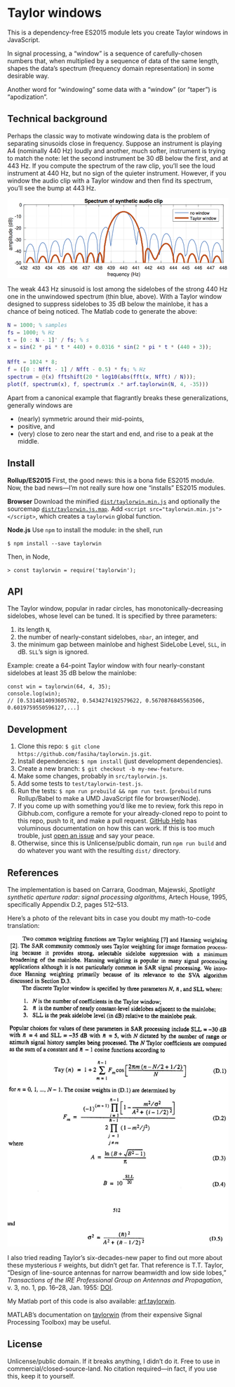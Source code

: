 # Taylor windows
This is a dependency-free ES2015 module lets you create Taylor windows in JavaScript.

In signal processing, a “window” is a sequence of carefully-chosen numbers that, when multiplied by a sequence of data of the same length, shapes the data’s spectrum (frequency domain representation) in some desirable way.

Another word for “windowing” some data with a “window” (or “taper”) is “apodization”.

## Technical background

Perhaps the classic way to motivate windowing data is the problem of separating sinusoids close in frequency. Suppose an instrument is playing A4 (nominally 440 Hz) loudly and another, much softer, instrument is trying to match the note: let the second instrument be 30 dB below the first, and at 443 Hz. If you compute the spectrum of the raw clip, you’ll see the loud instrument at 440 Hz, but no sign of the quieter instrument. However, if you window the audio clip with a Taylor window and then find its spectrum, you’ll see the bump at 443 Hz.

![Unwindowed vs Taylor-window of synthetic audio clip](https://github.com/fasiha/taylorwin.js/raw/master/2.png)

The weak 443 Hz sinusoid is lost among the sidelobes of the strong 440 Hz one in the unwindowed spectrum (thin blue, above). With a Taylor window designed to suppress sidelobes to 35 dB below the mainlobe, it has a chance of being noticed. The Matlab code to generate the above:

```matlab
N = 1000; % samples
fs = 1000; % Hz
t = [0 : N - 1]' / fs; % s
x = sin(2 * pi * t * 440) + 0.0316 * sin(2 * pi * t * (440 + 3));

Nfft = 1024 * 8;
f = ([0 : Nfft - 1] / Nfft - 0.5) * fs; % Hz
spectrum = @(x) fftshift(20 * log10(abs(fft(x, Nfft) / N)));
plot(f, spectrum(x), f, spectrum(x .* arf.taylorwin(N, 4, -35)))
```

Apart from a canonical example that flagrantly breaks these generalizations, generally windows are

- (nearly) symmetric around their mid-points,
- positive, and
- (very) close to zero near the start and end, and rise to a peak at the middle.

## Install
**Rollup/ES2015** First, the good news: this is a bona fide ES2015 module. Now, the bad news—I’m not really sure how one “installs” ES2015 modules.

**Browser** Download the minified [`dist/taylorwin.min.js`](https://raw.githubusercontent.com/fasiha/taylorwin.js/master/dist/taylorwin.min.js) and optionally the sourcemap [`dist/taylorwin.js.map`](https://raw.githubusercontent.com/fasiha/taylorwin.js/master/dist/taylorwin.js.map). Add `<script src="taylorwin.min.js"></script>`, which creates a `taylorwin` global function.

**Node.js** Use `npm` to install the module: in the shell, run
```
$ npm install --save taylorwin
```
Then, in Node,
```
> const taylorwin = require('taylorwin');
```

## API
The Taylor window, popular in radar circles, has monotonically-decreasing sidelobes, whose level can be tuned. It is specified by three parameters:

1. its length `N`,
2. the number of nearly-constant sidelobes, `nbar`, an integer, and
3. the minimum gap between mainlobe and highest SideLobe Level, `SLL`, in dB. `SLL`’s sign is ignored.

Example: create a 64-point Taylor window with four nearly-constant sidelobes at least 35 dB below the mainlobe:
```
const win = taylorwin(64, 4, 35);
console.log(win);
// [0.5314814093605702, 0.5434274192579622, 0.5670876845563506, 0.6019759550596127,...]
```

## Development
1. Clone this repo: `$ git clone https://github.com/fasiha/taylorwin.js.git`.
1. Install dependencies: `$ npm install` (just development dependencies).
1. Create a new branch: `$ git checkout -b my-new-feature`.
1. Make some changes, probably in `src/taylorwin.js`.
1. Add some tests to `test/taylorwin-test.js`.
1. Run the tests: `$ npm run prebuild && npm run test`. (`prebuild` runs Rollup/Babel to make a UMD JavaScript file for browser/Node).
1. If you come up with something you’d like me to review, fork this repo in Gibhub.com, configure a remote for your already-cloned repo to point to this repo, push to it, and make a pull request. [GitHub Help](https://help.github.com/categories/collaborating-on-projects-using-issues-and-pull-requests/) has voluminous documentation on how this can work. If this is too much trouble, just [open an issue](https://github.com/fasiha/taylorwin.js/issues) and say your peace.
1. Otherwise, since this is Unlicense/public domain, run `npm run build` and do whatever you want with the resulting `dist/` directory.

## References
The implementation is based on Carrara, Goodman, Majewski, *Spotlight synthetic aperture radar: signal processing algorithms*, Artech House, 1995, specifically Appendix D.2, pages 512–513.

Here’s a photo of the relevant bits in case you doubt my math-to-code translation:

![Pages 512-513 from Carrara, Goodman, Majewski](https://github.com/fasiha/taylorwin.js/raw/master/carrara.jpg)

I also tried reading Taylor’s six-decades-new paper to find out more about these mysterious `F` weights, but didn’t get far. That reference is T.T. Taylor, “Design of line-source antennas for narrow beamwidth and low side lobes,” *Transactions of the IRE Professional Group on Antennas and Propagation*, v. 3, no. 1, pp. 16–28, Jan. 1955: [DOI](http://dx.doi.org/10.1109/TPGAP.1955.5720407).

My Matlab port of this code is also available: [arf.taylorwin](https://github.com/fasiha/personal-matlab-namespace/blob/master/%2Barf/taylorwin.m).

MATLAB’s documentation on [taylorwin](http://www.mathworks.com/help/signal/ref/taylorwin.html) (from their expensive Signal Processing Toolbox) may be useful.

## License
Unlicense/public domain. If it breaks anything, I didn’t do it. Free to use in commercial/closed-source-land. No citation required—in fact, if you use this, keep it to yourself.
